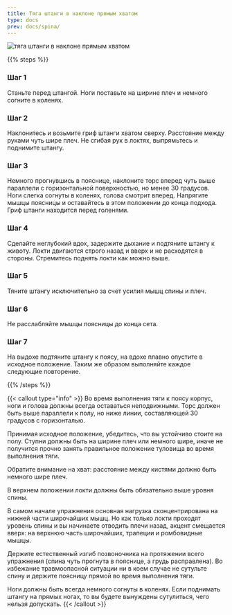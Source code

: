 ```yaml
---
title: Тяга штанги в наклоне прямым хватом
type: docs
prev: docs/spina/
---
```

![тяга штанги в наклоне прямым хватом](https://github.com/user-attachments/assets/0627f63f-6816-4377-bafc-8eb190e5ce2e)



{{% steps %}}

### Шаг 1
Станьте перед штангой. Ноги поставьте на ширине плеч и немного согните в коленях.

### Шаг 2
Наклонитесь и возьмите гриф штанги хватом сверху. Расстояние между руками чуть шире плеч. Не сгибая рук в локтях, выпрямьтесь и поднимите штангу.

### Шаг 3
Немного прогнувшись в пояснице, наклоните торс вперед чуть выше параллели с горизонтальной поверхностью, но менее 30 градусов. Ноги слегка согнуты в коленях, голова смотрит вперед.
Напрягите мышцы поясницы и оставайтесь в этом положении до конца подхода. Гриф штанги находится перед голенями. 

### Шаг 4
Сделайте неглубокий вдох, задержите дыхание и подтяните штангу к животу. Локти двигаются строго назад и вверх и не расходятся в стороны. Стремитесь поднять локти как можно выше. 

### Шаг 5
Тяните штангу исключительно за счет усилия мышц спины и плеч.

### Шаг 6
Не расслабляйте мышцы поясницы до конца сета.

### Шаг 7
На выдохе подтяните штангу к поясу, на вдохе плавно опустите в исходное положение. Таким же образом выполняйте каждое следующие повторение.

{{% /steps %}}

{{< callout type="info" >}}
Во время выполнения тяги к поясу корпус, ноги и голова должны всегда оставаться неподвижными. Торс должен быть выше параллели к полу, но ниже линии, составляющей 30 градусов с горизонталью.

Принимая исходное положение, убедитесь, что вы устойчиво стоите на полу. Ступни должны быть на ширине плеч или немного шире, иначе не получится прочно занять правильное положение туловища во время выполнения тяги.

﻿﻿Обратите внимание на хват: расстояние между кистями должно быть немного шире плеч. 
  
﻿﻿В верхнем положении локти должны быть обязательно выше уровня спины.

﻿﻿В самом начале упражнения основная нагрузка сконцентрирована на нижней части широчайших мышц. Но как только локти проходят уровень спины и вы начинаете отводить плечи назад, акцент смещается вверх: на верхнюю часть широчайших, трапеции и ромбовидные мышцы.
  
Держите естественный изгиб позвоночника на протяжении всего упражнения (спина чуть прогнута в пояснице, а грудь расправлена). Во избежание травмоопасной ситуации ни в коем случае не сутульте спину и держите поясницу прямой во время выполнения тяги.

﻿﻿Ноги должны быть всегда немного согнуты в коленях. Если поднимать штангу на прямых ногах, то вы будете вынуждены сутулиться, чего нельзя допускать.
{{< /callout >}}
